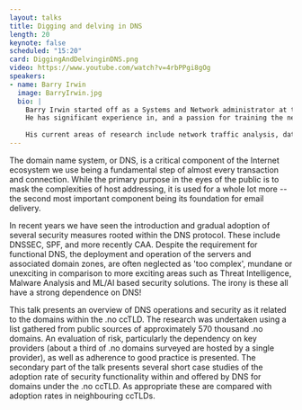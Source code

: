 ```yaml
---
layout: talks
title: Digging and delving in DNS
length: 20
keynote: false
scheduled: "15:20"
card: DiggingAndDelvinginDNS.png
video: https://www.youtube.com/watch?v=4rbPPgi8gOg
speakers:
- name: Barry Irwin
  image: BarryIrwin.jpg
  bio: |
    Barry Irwin started off as a Systems and Network administrator at the dawn of the millennium and tripped and fell into the security field. Finding nothing on the market that met the operational needs, he led the development and deployment of an open-source derived firewalling system in the early 2000’s for a global telecoms operator. He returned to academia and has spent the last 19 years working in academia on research in the larger information security field, often returning to his first love of packets and network traffic analysis.
    He has significant experience in, and a passion for training the next generation of security professionals within academia and a cross section of public and private sector industry. 
    
    His current areas of research include network traffic analysis, data visualisation, web-based malware, botnet identification and anti-phishing tools. Prior to relocating to Norway in 2019, he developed and headed a very successful information security focussed postgraduate program at Rhodes University, South Africa. He has a love of military history especially as it relates to codes, ciphers and espionage, and is a somewhat dormant rhykenologist.
---
```

The domain name system, or DNS, is a critical component of the Internet ecosystem we use being a fundamental step of almost every transaction and connection. While the primary purpose in the eyes of the public is to mask the complexities of host addressing, it is used for a whole lot more -- the second most important component being its foundation for email delivery. 

In recent years we have seen the introduction and gradual adoption of several security measures rooted within the DNS protocol. These include DNSSEC, SPF, and more recently CAA. Despite the requirement for functional DNS, the deployment and operation of the servers and associated domain zones, are often neglected as 'too complex', mundane or unexciting in comparison to more exciting areas such as Threat Intelligence, Malware Analysis and ML/AI based security solutions. The irony is these all have a strong dependence on DNS!

This talk presents an overview of DNS operations and security as it related to the domains within the .no ccTLD. The research was undertaken using a list gathered from public sources of approximately 570 thousand .no domains. An evaluation of risk, particularly the dependency on key providers (about a third of .no domains surveyed are hosted by a single provider), as well as adherence to good practice is presented. The secondary part of the talk presents several short case studies of the adoption rate of security functionality within and offered by DNS for domains under the .no ccTLD. As appropriate these are compared with adoption rates in neighbouring ccTLDs.

